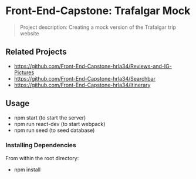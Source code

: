 # Front-End-Capstone: Trafalgar Mock

> Project description: Creating a mock version of the Trafalgar trip website

## Related Projects

  - https://github.com/Front-End-Capstone-hrla34/Reviews-and-IG-Pictures
  - https://github.com/Front-End-Capstone-hrla34/Searchbar
  - https://github.com/Front-End-Capstone-hrla34/Itinerary

## Usage

  - npm start (to start the server)
  - npm run react-dev (to start webpack)
  - npm run seed (to seed database)

### Installing Dependencies

From within the root directory:

  - npm install

